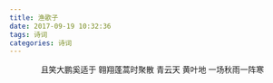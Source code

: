 ```yaml
---
title: 渔歌子
date: 2017-09-19 10:32:36
tags: 诗词
categories: 诗词
---
```

<div align=center>
且笑大鹏奚适于
翱翔蓬蒿时聚散
青云天
黄叶地
一场秋雨一阵寒
</div>
